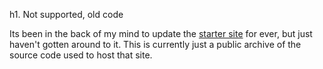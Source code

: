 h1. Not supported, old code

Its been in the back of my mind to update the [starter site](http://starter.pixelgraphics.us) for ever, but just haven't gotten around to it. This is currently just a public archive of the source code used to host that site.